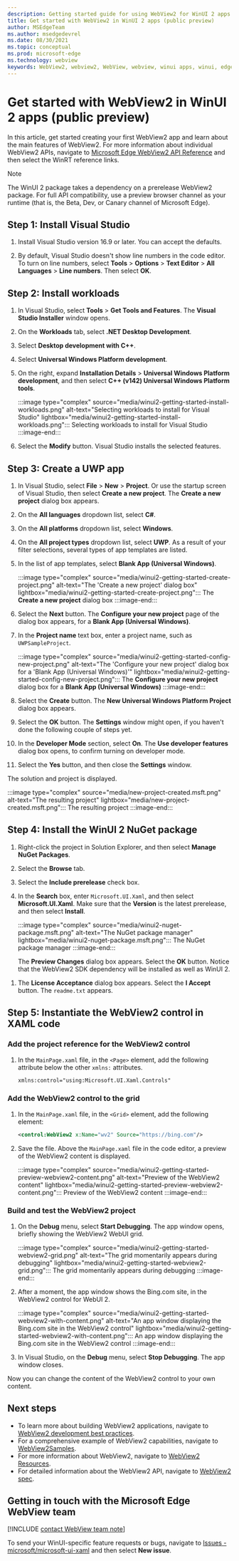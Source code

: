 ```yaml
---
description: Getting started guide for using WebView2 for WinUI 2 apps.
title: Get started with WebView2 in WinUI 2 apps (public preview)
author: MSEdgeTeam
ms.author: msedgedevrel
ms.date: 08/30/2021
ms.topic: conceptual
ms.prod: microsoft-edge
ms.technology: webview
keywords: WebView2, webview2, WebView, webview, winui apps, winui, edge, CoreWebView2, browser control, edge html, get started, Get Started, .NET
---
```

# Get started with WebView2 in WinUI 2 apps (public preview)

In this article, get started creating your first WebView2 app and learn about the main features of WebView2. For more information about individual WebView2 APIs, navigate to [Microsoft Edge WebView2 API Reference](../webview2-api-reference.md) and then select the WinRT reference links.

> [!NOTE]
> The WinUI 2 package takes a dependency on a prerelease WebView2 package.  For full API compatibility, use a preview browser channel as your runtime (that is, the Beta, Dev, or Canary channel of Microsoft Edge).


## Step 1\: Install Visual Studio

1.  Install Visual Studio version 16.9 or later.  You can accept the defaults.

1.  By default, Visual Studio doesn't show line numbers in the code editor.  To turn on line numbers, select **Tools** > **Options** > **Text Editor** > **All Languages** > **Line numbers**.  Then select **OK**.


## Step 2\: Install workloads

1.  In Visual Studio, select **Tools** > **Get Tools and Features**.  The **Visual Studio Installer** window opens.

1.  On the **Workloads** tab, select **.NET Desktop Development**.

1.  Select **Desktop development with C++**.

1.  Select **Universal Windows Platform development**.

1. On the right, expand **Installation Details** > **Universal Windows Platform development**, and then select **C++ (v142) Universal Windows Platform tools**.

    :::image type="complex" source="media/winui2-getting-started-install-workloads.png" alt-text="Selecting workloads to install for Visual Studio" lightbox="media/winui2-getting-started-install-workloads.png":::
       Selecting workloads to install for Visual Studio
    :::image-end:::

1.  Select the **Modify** button.  Visual Studio installs the selected features.


## Step 3\: Create a UWP app

1.  In Visual Studio, select **File** > **New** > **Project**.  Or use the startup screen of Visual Studio, then select **Create a new project**.  The **Create a new project** dialog box appears.

1.  On the **All languages** dropdown list, select **C#**.

1.  On the **All platforms** dropdown list, select **Windows**.

1.  On the **All project types** dropdown list, select **UWP**.  As a result of your filter selections, several types of app templates are listed.

1.  In the list of app templates, select **Blank App (Universal Windows)**.

    :::image type="complex" source="media/winui2-getting-started-create-project.png" alt-text="The 'Create a new project' dialog box" lightbox="media/winui2-getting-started-create-project.png":::
       The **Create a new project** dialog box
    :::image-end:::

1.  Select the **Next** button.  The **Configure your new project** page of the dialog box appears, for a **Blank App (Universal Windows)**.

1.  In the **Project name** text box, enter a project name, such as `UWPSampleProject`.

    :::image type="complex" source="media/winui2-getting-started-config-new-project.png" alt-text="The 'Configure your new project' dialog box for a 'Blank App (Universal Windows)'" lightbox="media/winui2-getting-started-config-new-project.png":::
       The **Configure your new project** dialog box for a **Blank App (Universal Windows)**
    :::image-end:::

1.  Select the **Create** button.  The **New Universal Windows Platform Project** dialog box appears.

1.  Select the **OK** button.  The **Settings** window might open, if you haven't done the following couple of steps yet.

1.  In the **Developer Mode** section, select **On**.  The **Use developer features** dialog box opens, to confirm turning on developer mode.

1.  Select the **Yes** button, and then close the **Settings** window.

The solution and project is displayed.

:::image type="complex" source="media/new-project-created.msft.png" alt-text="The resulting project" lightbox="media/new-project-created.msft.png":::
    The resulting project
:::image-end:::


## Step 4\: Install the WinUI 2 NuGet package

1.  Right-click the project in Solution Explorer, and then select **Manage NuGet Packages**.

1.  Select the **Browse** tab.

1.  Select the **Include prerelease** check box.

1.  In the **Search** box, enter `Microsoft.UI.Xaml`, and then select **Microsoft.UI.Xaml**.  Make sure that the **Version** is the latest prerelease, and then select **Install**.

    :::image type="complex" source="media/winui2-nuget-package.msft.png" alt-text="The NuGet package manager" lightbox="media/winui2-nuget-package.msft.png":::
       The NuGet package manager
    :::image-end:::

    The **Preview Changes** dialog box appears.  Select the **OK** button.  Notice that the WebView2 SDK dependency will be installed as well as WinUI 2.

<!-- "Microsoft.UI.Xaml" here is equiv to WinUI 2; same team -->

1.  The **License Acceptance** dialog box appears.  Select the **I Accept** button.  The `readme.txt` appears.

<!-- note: install halted after only WinUI 2 component, it didn't seem to install WebView2 even though that was the 2nd item listed.  assume that's ok now on my machine. -->


## Step 5\: Instantiate the WebView2 control in XAML code

### Add the project reference for the WebView2 control

1.  In the `MainPage.xaml` file, in the `<Page>` element, add the following attribute below the other `xmlns:` attributes.

    ```xml
    xmlns:control="using:Microsoft.UI.Xaml.Controls"
    ```

### Add the WebView2 control to the grid

1.  In the `MainPage.xaml` file, in the `<Grid>` element, add the following element:

    ```xml
    <control:WebView2 x:Name="wv2" Source="https://bing.com"/>
    ```

1.  Save the file.  Above the `MainPage.xaml` file in the code editor, a preview of the WebView2 content is displayed.

    :::image type="complex" source="media/winui2-getting-started-preview-webview2-content.png" alt-text="Preview of the WebView2 content" lightbox="media/winui2-getting-started-preview-webview2-content.png":::
       Preview of the WebView2 content
    :::image-end:::

### Build and test the WebView2 project

1.  On the **Debug** menu, select **Start Debugging**.  The app window opens, briefly showing the WebView2 WebUI grid.

    :::image type="complex" source="media/winui2-getting-started-webview2-grid.png" alt-text="The grid momentarily appears during debugging" lightbox="media/winui2-getting-started-webview2-grid.png":::
       The grid momentarily appears during debugging
    :::image-end:::

1.  After a moment, the app window shows the Bing.com site, in the WebView2 control for WebUI 2.

    :::image type="complex" source="media/winui2-getting-started-webview2-with-content.png" alt-text="An app window displaying the Bing.com site in the WebView2 control" lightbox="media/winui2-getting-started-webview2-with-content.png":::
       An app window displaying the Bing.com site in the WebView2 control
    :::image-end:::

1.  In Visual Studio, on the **Debug** menu, select **Stop Debugging**.  The app window closes.

Now you can change the content of the WebView2 control to your own content.


## Next steps

*   To learn more about building WebView2 applications, navigate to [WebView2 development best practices][WV2BestPractices].
*   For a comprehensive example of WebView2 capabilities, navigate to [WebView2Samples][GithubMicrosoftedgeWebview2samplesMain].
*   For more information about WebView2, navigate to [WebView2 Resources][Webview2IndexNextSteps].
*   For detailed information about the WebView2 API, navigate to [WebView2 spec][GithubMicrosoftMicrosoftUiXamlSpecsWebview2].


## Getting in touch with the Microsoft Edge WebView team

[!INCLUDE [contact WebView team note](../includes/contact-webview-team-note.md)]

To send your WinUI-specific feature requests or bugs, navigate to [Issues - microsoft/microsoft-ui-xaml][GithubMicrosoftMicrosoftUiXamlIssues] and then select **New issue**.

<!-- links -->
[WV2BestPractices]: ../concepts/developer-guide.md "WebView2 development best practices | Microsoft Docs"
[Webview2IndexNextSteps]: ../index.md#next-steps "Next steps - Introduction to Microsoft Edge WebView2 | Microsoft Docs"
<!-- external links -->
[GithubMicrosoftMicrosoftUiXamlIssues]: https://github.com/microsoft/microsoft-ui-xaml/issues "Issues - microsoft/microsoft-ui-xaml | GitHub"
[GithubMicrosoftMicrosoftUiXamlSpecsWebview2]: https://github.com/microsoft/microsoft-ui-xaml-specs/blob/master/active/WebView2/WebView2_spec.md "WebView2 spec - microsoft/microsoft-ui-xaml-specs | GitHub"
[GithubMicrosoftedgeWebview2samplesMain]: https://github.com/MicrosoftEdge/WebView2Samples "WebView2 Samples - MicrosoftEdge/WebView2Samples | GitHub"
